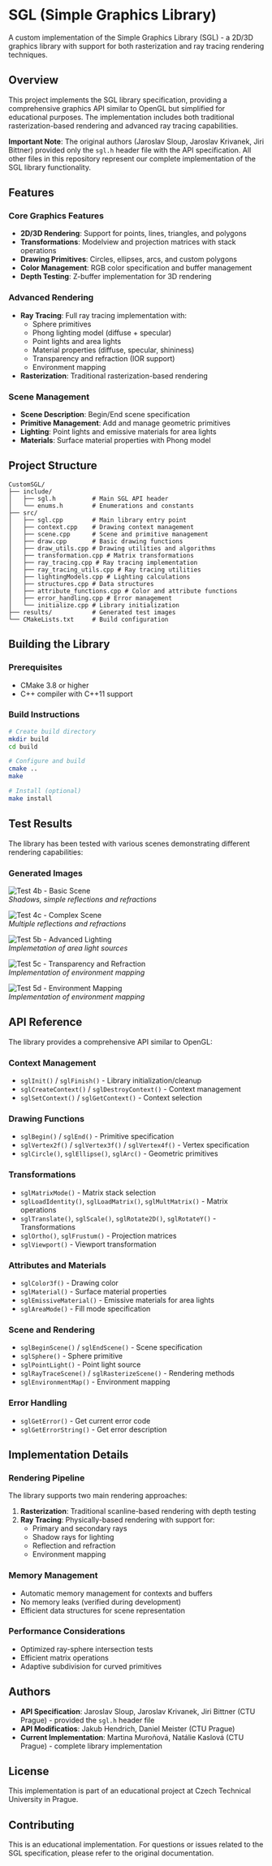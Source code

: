 # SGL (Simple Graphics Library)

A custom implementation of the Simple Graphics Library (SGL) - a 2D/3D graphics library with support for both rasterization and ray tracing rendering techniques.

## Overview

This project implements the SGL library specification, providing a comprehensive graphics API similar to OpenGL but simplified for educational purposes. The implementation includes both traditional rasterization-based rendering and advanced ray tracing capabilities.

**Important Note**: The original authors (Jaroslav Sloup, Jaroslav Krivanek, Jiri Bittner) provided only the `sgl.h` header file with the API specification. All other files in this repository represent our complete implementation of the SGL library functionality.

## Features

### Core Graphics Features
- **2D/3D Rendering**: Support for points, lines, triangles, and polygons
- **Transformations**: Modelview and projection matrices with stack operations
- **Drawing Primitives**: Circles, ellipses, arcs, and custom polygons
- **Color Management**: RGB color specification and buffer management
- **Depth Testing**: Z-buffer implementation for 3D rendering

### Advanced Rendering
- **Ray Tracing**: Full ray tracing implementation with:
  - Sphere primitives
  - Phong lighting model (diffuse + specular)
  - Point lights and area lights
  - Material properties (diffuse, specular, shininess)
  - Transparency and refraction (IOR support)
  - Environment mapping
- **Rasterization**: Traditional rasterization-based rendering

### Scene Management
- **Scene Description**: Begin/End scene specification
- **Primitive Management**: Add and manage geometric primitives
- **Lighting**: Point lights and emissive materials for area lights
- **Materials**: Surface material properties with Phong model

## Project Structure

```
CustomSGL/
├── include/
│   ├── sgl.h          # Main SGL API header
│   └── enums.h        # Enumerations and constants
├── src/
│   ├── sgl.cpp        # Main library entry point
│   ├── context.cpp    # Drawing context management
│   ├── scene.cpp      # Scene and primitive management
│   ├── draw.cpp       # Basic drawing functions
│   ├── draw_utils.cpp # Drawing utilities and algorithms
│   ├── transformation.cpp # Matrix transformations
│   ├── ray_tracing.cpp # Ray tracing implementation
│   ├── ray_tracing_utils.cpp # Ray tracing utilities
│   ├── lightingModels.cpp # Lighting calculations
│   ├── structures.cpp # Data structures
│   ├── attribute_functions.cpp # Color and attribute functions
│   ├── error_handling.cpp # Error management
│   └── initialize.cpp # Library initialization
├── results/           # Generated test images
└── CMakeLists.txt     # Build configuration
```

## Building the Library

### Prerequisites
- CMake 3.8 or higher
- C++ compiler with C++11 support

### Build Instructions

```bash
# Create build directory
mkdir build
cd build

# Configure and build
cmake ..
make

# Install (optional)
make install
```

## Test Results

The library has been tested with various scenes demonstrating different rendering capabilities:

### Generated Images

![Test 4b - Basic Scene](results/test4b-ref.png)  
*Shadows, simple reflections and refractions*

![Test 4c - Complex Scene](results/test4c-ref.png)  
*Multiple reflections and refractions*

![Test 5b - Advanced Lighting](results/test5b-ref.png)  
*Implemetation of area light sources*

![Test 5c - Transparency and Refraction](results/test5c-ref.png)  
*Implementation of environment mapping*

![Test 5d - Environment Mapping](results/test5d-ref.png)  
*Implementation of environment mapping*

## API Reference

The library provides a comprehensive API similar to OpenGL:

### Context Management
- `sglInit()` / `sglFinish()` - Library initialization/cleanup
- `sglCreateContext()` / `sglDestroyContext()` - Context management
- `sglSetContext()` / `sglGetContext()` - Context selection

### Drawing Functions
- `sglBegin()` / `sglEnd()` - Primitive specification
- `sglVertex2f()` / `sglVertex3f()` / `sglVertex4f()` - Vertex specification
- `sglCircle()`, `sglEllipse()`, `sglArc()` - Geometric primitives

### Transformations
- `sglMatrixMode()` - Matrix stack selection
- `sglLoadIdentity()`, `sglLoadMatrix()`, `sglMultMatrix()` - Matrix operations
- `sglTranslate()`, `sglScale()`, `sglRotate2D()`, `sglRotateY()` - Transformations
- `sglOrtho()`, `sglFrustum()` - Projection matrices
- `sglViewport()` - Viewport transformation

### Attributes and Materials
- `sglColor3f()` - Drawing color
- `sglMaterial()` - Surface material properties
- `sglEmissiveMaterial()` - Emissive materials for area lights
- `sglAreaMode()` - Fill mode specification

### Scene and Rendering
- `sglBeginScene()` / `sglEndScene()` - Scene specification
- `sglSphere()` - Sphere primitive
- `sglPointLight()` - Point light source
- `sglRayTraceScene()` / `sglRasterizeScene()` - Rendering methods
- `sglEnvironmentMap()` - Environment mapping

### Error Handling
- `sglGetError()` - Get current error code
- `sglGetErrorString()` - Get error description

## Implementation Details

### Rendering Pipeline
The library supports two main rendering approaches:

1. **Rasterization**: Traditional scanline-based rendering with depth testing
2. **Ray Tracing**: Physically-based rendering with support for:
   - Primary and secondary rays
   - Shadow rays for lighting
   - Reflection and refraction
   - Environment mapping

### Memory Management
- Automatic memory management for contexts and buffers
- No memory leaks (verified during development)
- Efficient data structures for scene representation

### Performance Considerations
- Optimized ray-sphere intersection tests
- Efficient matrix operations
- Adaptive subdivision for curved primitives

## Authors

- **API Specification**: Jaroslav Sloup, Jaroslav Krivanek, Jiri Bittner (CTU Prague) - provided the `sgl.h` header file
- **API Modificatios**: Jakub Hendrich, Daniel Meister (CTU Prague)
- **Current Implementation**: Martina Muroňová, Natálie Kaslová (CTU Prague) - complete library implementation

## License

This implementation is part of an educational project at Czech Technical University in Prague.

## Contributing

This is an educational implementation. For questions or issues related to the SGL specification, please refer to the original documentation.

